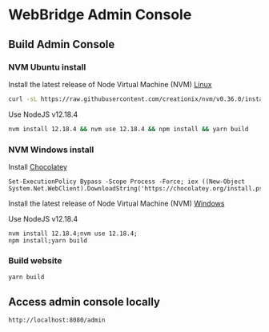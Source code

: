 # WebBridge Admin Console

## Build Admin Console

### NVM Ubuntu install

Install the latest release of Node Virtual Machine (NVM) [Linux](https://github.com/nvm-sh/nvm/releases)

```bash
curl -sL https://raw.githubusercontent.com/creationix/nvm/v0.36.0/install.sh -o install_nvm.sh && chmod +x ./install_nvm.sh && ./install_nvm.sh
```

Use NodeJS v12.18.4

```bash
nvm install 12.18.4 && nvm use 12.18.4 && npm install && yarn build
```

### NVM Windows install

Install [Chocolatey](https://chocolatey.org)

```shell
Set-ExecutionPolicy Bypass -Scope Process -Force; iex ((New-Object System.Net.WebClient).DownloadString('https://chocolatey.org/install.ps1'))
```

Install the latest release of Node Virtual Machine (NVM) [Windows](https://github.com/coreybutler/nvm-windows/releases)

Use NodeJS v12.18.4

```shell
nvm install 12.18.4;nvm use 12.18.4;
npm install;yarn build
```

### Build website

```shell
yarn build
```

## Access admin console locally

```http
http://localhost:8080/admin
```
